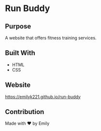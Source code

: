 # Run Buddy

## Purpose
A website that offers fitness training services.

## Built With
* HTML
* CSS

## Website
https://emilyk221.github.io/run-buddy

## Contribution
Made with ❤️ by Emily
